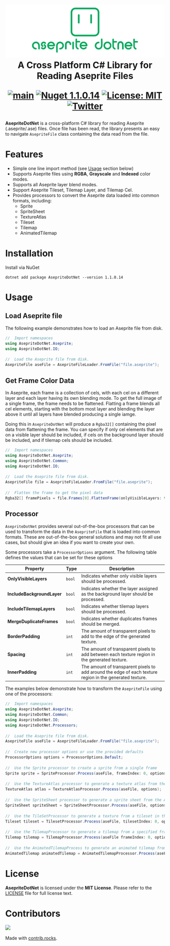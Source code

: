 <h1 align="center">
<img src="https://raw.githubusercontent.com/AristurtleDev/AsepriteDotNet/main/.images/banner.png" alt="AsepriteDotNet Logo">
<br/>
A Cross Platform C# Library for Reading Aseprite Files

[![main](https://github.com/AristurtleDev/AsepriteDotNet/actions/workflows/main.yml/badge.svg)](https://github.com/AristurtleDev/AsepriteDotNet/actions/workflows/main.yml)
[![Nuget 1.1.0.14](https://img.shields.io/nuget/v/AsepriteDotNet?color=blue&style=flat-square)](https://www.nuget.org/packages/AsepriteDotNet/1.1.0.14)
[![License: MIT](https://img.shields.io/badge/📃%20license-MIT-blue?style=flat)](LICENSE)
[![Twitter](https://img.shields.io/badge/%20-Share%20On%20Twitter-555?style=flat&logo=twitter)](https://twitter.com/intent/tweet?text=AsepriteDotNet%20by%20%40aristurtledev%0A%0AA%20new%20cross-platform%20library%20in%20C%23%20for%20reading%20Aseprite%20.ase%2F.aseprite%20files.%20https%3A%2F%2Fgithub.com%2FAristurtleDev%2FAsepriteDotNet%0A%0A%23aseprite%20%23dotnet%20%23csharp%20%23oss%0A)
</h1>

**AsepriteDotNet** is a cross-platform C# library for reading Aseprite (.aseprite/.ase) files.  Once file has been read, the library presents an easy to navigate `AsepriteFile` class containing the data read from the file.

# Features
* Simple one line import method (see [Usage](#usage) section below)
* Supports Aseprite files using **RGBA**, **Grayscale** and **Indexed** color modes.
* Supports all Aseprite layer blend modes.
* Support Aseprite Tileset, Tilemap Layer, and Tilemap Cel.
* Provides processors to convert the Aseprite data loaded into common formats, including:
    * Sprite
    * SpriteSheet
    * TextureAtlas
    * Tileset
    * Tilemap
    * AnimatedTilemap

# Installation
Install via NuGet
```
dotnet add package AsepriteDotNet --version 1.1.0.14
```

# Usage
## Load Aseprite file
The following example demonstrates how to load an Aseprite file from disk.

```csharp
//  Import namespaces
using AsepriteDotNet.Aseprite;
using AsepriteDotNet.IO;

//  Load the Aseprite file from disk.
AsepriteFile aseFile = AsepriteFileLoader.FromFile("file.aseprite");
```

## Get Frame Color Data
In Aseprite, each frame is a collection of cels, with each cel on a different layer and each layer having its own blending mode.  To get the full image of a single frame, the frame needs to be flattened.  Flatting a frame blends all cel elements, starting with the bottom most layer and blending the layer above it until all layers have blended producing a single iamge.

Doing this in `AsepriteDotNet` will produce a `Rgba32[]` containing the pixel data from flattening the frame. You can specify if only cel elements that are on a visible layer should be included, if cels on the background layer should be included, and if tilemap cels should be included.

```csharp
//  Import namespaces
using AsepriteDotNet.Aseprite;
using AsepriteDotNet.Common;
using AsepriteDotNet.IO;

//  Load the Aseprite file from disk.
AsepriteFile file = AsepriteFileLoader.FromFile("file.aseprite");

//  Flatten the frame to get the pixel data
Rgba32[] framePixels = file.Frames[0].FlattenFrame(onlyVisibleLayers: true, includeBackgroundLayer: false, includeTilemapCels: false);
```

## Processor
`AsepriteDotNet` provides several out-of-the-box processors that can be used to transform the data in the `AsepriteFile` that is loaded into common formats.  These are out-of-the-box general solutions and may not fit all use cases, but should give an idea if you want to create your own.

Some processors take a `ProcessorOptions` argument.  The following table defines the values that can be set for these options

| Property | Type | Description |
| --- | --- | --- |
| **OnlyVisibleLayers** | `bool` | Indicates whether only visible layers should be processed. |
| **IncludeBackgroundLayer** | `bool` | Indicates whether the layer assigned as the background layer should be processed. |
| **IncludeTilemapLayers** | `bool` | Indicates whether tilemap layers should be processed. |
| **MergeDuplicateFrames** | `bool` | Indicates whether duplicates frames should be merged. |
| **BorderPadding** | `int` | The amount of transparent pixels to add to the edge of the generated texture. |
| **Spacing** | `int` | The amount of transparent pixels to add between each texture region in the generated texture. |
| **InnerPadding** | `int` | The amount of transparent pixels to add around the edge of each texture region in the generated texture. |

The examples below demonstrate how to transform the `AsepriteFile` using one of the processors:

```cs
//  Import namespaces
using AsepriteDotNet.Aseprite;
using AsepriteDotNet.Common;
using AsepriteDotNet.IO;
using AsepriteDotNet.Processors;

//  Load the Aseprite file from disk.
AsepriteFile aseFile = AsepriteFileLoader.FromFile("file.aseprite");

//  Create new processor options or use the provided defaults
ProcessorOptions options = ProcessorOptions.Default;

//  Use the Sprite processor to create a sprite from a single frame
Sprite sprite = SpriteProcessor.Process(aseFile, frameIndex: 0, options);

//  Use the TextureAtlas processor to generate a texture atlas from the Aseprite file.  A TextureAtlas generates a packed texture with all frames and TextureRegion data describing the bounds of each frame in the source texture
TextureAtlas atlas = TextureAtlasProcessor.Process(aseFile, options);

//  Use the SpriteSheet processor to generate a sprite sheet from the Aseprite file.  A SpriteSheet contains a TextureAtlas as well as AnimationTags which define the animations created from tags in Aseprite.
SpriteSheet spriteSheet = SpriteSheetProcessor.Process(aseFile, options);

//  Use the TileSetProcessor to generate a texture from a tileset in the Aseprite file
Tileset tileset = TilesetProcessor.Process(aseFile, tilesetIndex: 0, options);

//  Use the TilemapProcessor to generate a tilemap from a specified frame in the Aseprite file
Tilemap tilemap = TilemapProcessor.Process(aseFile frameIndex: 0, options);

//  Use the AnimatedTilemapProcess to generate an animated tilemap from the Aseprite file
AnimatedTilemap animatedTilemap = AnimatedTilemapProcessor.Process(aseFile, options);
```

# License
**AsepriteDotNet** is licensed under the **MIT License**.  Please refer to the [LICENSE](LICENSE) file for full license text.

# Contributors
<a href="https://github.com/aristurtledev/asepritedotnet/graphs/contributors">
  <img src="https://contrib.rocks/image?repo=aristurtledev/asepritedotnet" />
</a>

Made with [contrib.rocks](https://contrib.rocks).

